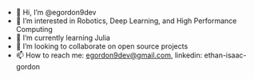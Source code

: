 - 👋 Hi, I’m @egordon9dev
- 👀 I’m interested in Robotics, Deep Learning, and High Performance Computing
- 🌱 I’m currently learning Julia
- 💞️ I’m looking to collaborate on open source projects
- 📫 How to reach me: egordon9dev@gmail.com, linkedin: ethan-isaac-gordon

<!---
egordon9dev/egordon9dev is a ✨ special ✨ repository because its `README.md` (this file) appears on your GitHub profile.
You can click the Preview link to take a look at your changes.
--->
